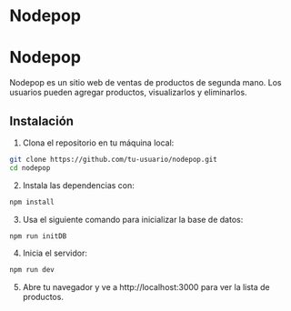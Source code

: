 # Nodepop

# Nodepop

Nodepop es un sitio web de ventas de productos de segunda mano. Los usuarios pueden agregar productos, visualizarlos y eliminarlos.

## Instalación

1. Clona el repositorio en tu máquina local:

```bash
git clone https://github.com/tu-usuario/nodepop.git
cd nodepop
```


2. Instala las dependencias con:

```sh
npm install
```

3. Usa el siguiente comando para inicializar la base de datos:

```sh
npm run initDB
```
4. Inicia el servidor:

```sh
npm run dev
```

5. Abre tu navegador y ve a http://localhost:3000 para ver la lista de productos.